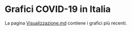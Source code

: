 # Grafici COVID-19 in Italia

La pagina [Visualizzazione.md](Visualizzazione.md) contiene i grafici più recenti.
